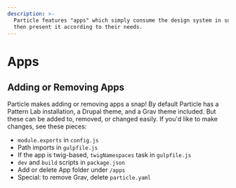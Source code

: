 ```yaml
---
description: >-
  Particle features "apps" which simply consume the design system in source/ and
  then present it according to their needs.
---
```


# Apps

## Adding or Removing Apps

Particle makes adding or removing apps a snap! By default Particle has a Pattern Lab installation, a Drupal theme, and a Grav theme included. But these can be added to, removed, or changed easily. If you'd like to make changes, see these pieces:

* `module.exports` in `config.js`
* Path imports in `gulpfile.js`
* If the app is twig-based, `twigNamespaces` task in `gulpfile.js`
* `dev` and `build` scripts in `package.json`
* Add or delete App folder under `/apps`
* Special: to remove Grav, delete `particle.yaml`

